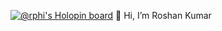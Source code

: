 [![@rphi's Holopin board](https://holopin.io/api/user/board?user=roshan-byte)](https://holopin.io/@roshan-byte)
 👋 Hi, I’m Roshan Kumar
